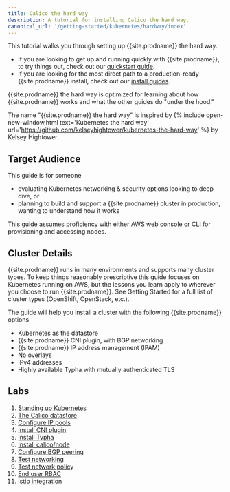 ```yaml
---
title: Calico the hard way
description: A tutorial for installing Calico the hard way. 
canonical_url: '/getting-started/kubernetes/hardway/index'
---
```


This tutorial walks you through setting up {{site.prodname}} the hard way.

 - If you are looking to get up and running quickly with {{site.prodname}}, to try things out, check out our [quickstart guide]({{site.baseurl}}/getting-started/kubernetes/quickstart).
 - If you are looking for the most direct path to a production-ready {{site.prodname}} install, check out our [install guides]({{site.baseurl}}/getting-started/kubernetes/self-managed-onprem/onpremises).

{{site.prodname}} the hard way is optimized for learning about how {{site.prodname}} works and what the other guides do "under the hood."

The name "{{site.prodname}} the hard way" is inspired by {% include open-new-window.html text='Kubernetes the hard way' url='https://github.com/kelseyhightower/kubernetes-the-hard-way' %} by Kelsey Hightower.

## Target Audience

This guide is for someone

 - evaluating Kubernetes networking & security options looking to deep dive, or
 - planning to build and support a {{site.prodname}} cluster in production, wanting to understand how it works

This guide assumes proficiency with either AWS web console or CLI for provisioning and accessing nodes.

## Cluster Details
{{site.prodname}} runs in many environments and supports many cluster types. To keep things reasonably prescriptive this guide focuses on Kubernetes running on AWS, but the lessons you learn apply to wherever you choose to run {{site.prodname}}. See Getting Started for a full list of cluster types (OpenShift, OpenStack, etc.).

The guide will help you install a cluster with the following {{site.prodname}} options

 - Kubernetes as the datastore
 - {{site.prodname}} CNI plugin, with BGP networking
 - {{site.prodname}} IP address management (IPAM)
 - No overlays
 - IPv4 addresses
 - Highly available Typha with mutually authenticated TLS

## Labs

 1. [Standing up Kubernetes](./standing-up-kubernetes)
 1. [The Calico datastore](./the-calico-datastore)
 1. [Configure IP pools](./configure-ip-pools)
 1. [Install CNI plugin](./install-cni-plugin)
 1. [Install Typha](./install-typha)
 1. [Install calico/node](./install-node)
 1. [Configure BGP peering](./configure-bgp-peering)
 1. [Test networking](./test-networking)
 1. [Test network policy](./test-network-policy)
 1. [End user RBAC](./end-user-rbac)
 1. [Istio integration](./istio-integration)
